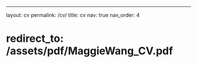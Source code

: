 ---
layout: cv
permalink: /cv/
title: cv
nav: true
nav_order: 4
# redirect_to: /assets/pdf/MaggieWang_CV.pdf
